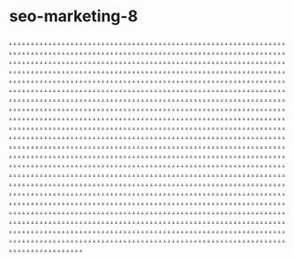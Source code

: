 # seo-marketing-8
<a href="https://ms-70.weebly.com/">.</a>
<a href="https://ms-71.weebly.com/">.</a>
<a href="https://ms-72.weebly.com/">.</a>
<a href="https://ms-73.weebly.com/">.</a>
<a href="https://ms-74.weebly.com/">.</a>
<a href="https://ms-75.weebly.com/">.</a>
<a href="https://ms-76.weebly.com/">.</a>
<a href="https://ms-77.weebly.com/">.</a>
<a href="https://ms-78.weebly.com/">.</a>
<a href="https://ms-79.weebly.com/">.</a>
<a href="https://ms-90.weebly.com/">.</a>
<a href="https://ms-91.weebly.com/">.</a>
<a href="https://ms-92.weebly.com/">.</a>
<a href="https://ms-93.weebly.com/">.</a>
<a href="https://ms-94.weebly.com/">.</a>
<a href="https://ms-95.weebly.com/">.</a>
<a href="https://ms-96.weebly.com/">.</a>
<a href="https://ms-97.weebly.com/">.</a>
<a href="https://ms-98.weebly.com/">.</a>
<a href="https://ms-99.weebly.com/">.</a>
<a href="https://ms-70.weebly.com/">.</a>
<a href="https://mfg-01.weebly.com/">.</a>
<a href="https://mfg-02.weebly.com/">.</a>
<a href="https://mfg-03.weebly.com/">.</a>
<a href="https://mfg-04.weebly.com/">.</a>
<a href="https://mfg-05.weebly.com/">.</a>
<a href="https://mfg-06.weebly.com/">.</a>
<a href="https://mfg-07.weebly.com/">.</a>
<a href="https://mfg-08.weebly.com/">.</a>
<a href="https://mfg-09.weebly.com/">.</a>
<a href="https://mfg-10.weebly.com/">.</a>
<a href="https://mfg-11.weebly.com/">.</a>
<a href="https://mfg-12.weebly.com/">.</a>
<a href="https://mfg-13.weebly.com/">.</a>
<a href="https://mfg-14.weebly.com/">.</a>
<a href="https://mfg-15.weebly.com/">.</a>
<a href="https://ms-71.weebly.com/">.</a>
<a href="https://mfg-16.weebly.com/">.</a>
<a href="https://mfg-17.weebly.com/">.</a>
<a href="https://mfg-18.weebly.com/">.</a>
<a href="https://mfg-19.weebly.com/">.</a>
<a href="https://mfg-20.weebly.com/">.</a>
<a href="https://mfg-21.weebly.com/">.</a>
<a href="https://mfg-22.weebly.com/">.</a>
<a href="https://mfg-23.weebly.com/">.</a>
<a href="https://mfg-24.weebly.com/">.</a>
<a href="https://mfg-25.weebly.com/">.</a>
<a href="https://mfg-26.weebly.com/">.</a>
<a href="https://mfg-27.weebly.com/">.</a>
<a href="https://mfg-28.weebly.com/">.</a>
<a href="https://mfg-29.weebly.com/">.</a>
<a href="https://mfg-30.weebly.com/">.</a>
<a href="https://ms-72.weebly.com/">.</a>
<a href="https://mfg-31.weebly.com/">.</a>
<a href="https://mfg-32.weebly.com/">.</a>
<a href="https://mfg-33.weebly.com/">.</a>
<a href="https://mfg-34.weebly.com/">.</a>
<a href="https://mfg-35.weebly.com/">.</a>
<a href="https://mfg-36.weebly.com/">.</a>
<a href="https://mfg-37.weebly.com/">.</a>
<a href="https://mfg-38.weebly.com/">.</a>
<a href="https://mfg-39.weebly.com/">.</a>
<a href="https://mfg-40.weebly.com/">.</a>
<a href="https://mfg-41.weebly.com/">.</a>
<a href="https://mfg-42.weebly.com/">.</a>
<a href="https://mfg-43.weebly.com/">.</a>
<a href="https://mfg-44.weebly.com/">.</a>
<a href="https://mfg-45.weebly.com/">.</a>
<a href="https://ms-73.weebly.com/">.</a>
<a href="https://mfg-46.weebly.com/">.</a>
<a href="https://mfg-47.weebly.com/">.</a>
<a href="https://mfg-48.weebly.com/">.</a>
<a href="https://mfg-49.weebly.com/">.</a>
<a href="https://mfg-50.weebly.com/">.</a>
<a href="https://mfg-51.weebly.com/">.</a>
<a href="https://mfg-52.weebly.com/">.</a>
<a href="https://mfg-53.weebly.com/">.</a>
<a href="https://mfg-54.weebly.com/">.</a>
<a href="https://mfg-55.weebly.com/">.</a>
<a href="https://mfg-56.weebly.com/">.</a>
<a href="https://mfg-57.weebly.com/">.</a>
<a href="https://mfg-58.weebly.com/">.</a>
<a href="https://mfg-59.weebly.com/">.</a>
<a href="https://mfg-60.weebly.com/">.</a>
<a href="https://ms-74.weebly.com/">.</a>
<a href="https://mfg-61.weebly.com/">.</a>
<a href="https://mfg-62.weebly.com/">.</a>
<a href="https://mfg-63.weebly.com/">.</a>
<a href="https://mfg-64.weebly.com/">.</a>
<a href="https://mfg-65.weebly.com/">.</a>
<a href="https://mfg-66.weebly.com/">.</a>
<a href="https://mfg-67.weebly.com/">.</a>
<a href="https://mfg-68.weebly.com/">.</a>
<a href="https://mfg-69.weebly.com/">.</a>
<a href="https://mfg-70.weebly.com/">.</a>
<a href="https://mfg-71.weebly.com/">.</a>
<a href="https://mfg-72.weebly.com/">.</a>
<a href="https://mfg-73.weebly.com/">.</a>
<a href="https://mfg-74.weebly.com/">.</a>
<a href="https://mfg-75.weebly.com/">.</a>
<a href="https://ms-75.weebly.com/">.</a>
<a href="https://mfg-76.weebly.com/">.</a>
<a href="https://mfg-77.weebly.com/">.</a>
<a href="https://mfg-78.weebly.com/">.</a>
<a href="https://mfg-79.weebly.com/">.</a>
<a href="https://mfg-80.weebly.com/">.</a>
<a href="https://mfg-81.weebly.com/">.</a>
<a href="https://mfg-82.weebly.com/">.</a>
<a href="https://mfg-83.weebly.com/">.</a>
<a href="https://mfg-84.weebly.com/">.</a>
<a href="https://mfg-85.weebly.com/">.</a>
<a href="https://mfg-86.weebly.com/">.</a>
<a href="https://mfg-87.weebly.com/">.</a>
<a href="https://mfg-88.weebly.com/">.</a>
<a href="https://mfg-89.weebly.com/">.</a>
<a href="https://mfg-90.weebly.com/">.</a>
<a href="https://ms-80.weebly.com/">.</a>
<a href="https://ms-81.weebly.com/">.</a>
<a href="https://ms-82.weebly.com/">.</a>
<a href="https://ms-83.weebly.com/">.</a>
<a href="https://ms-84.weebly.com/">.</a>
<a href="https://ms-85.weebly.com/">.</a>
<a href="http://ms-86.weebly.com/">.</a>
<a href="https://ms-87.weebly.com/">.</a>
<a href="https://ms-88.weebly.com/">.</a>
<a href="https://ms-89.weebly.com/">.</a>
<a href="https://ms-100.weebly.com/">.</a>
<a href="https://ms-101.weebly.com/">.</a>
<a href="https://ms-102.weebly.com/">.</a>
<a href="https://ms-103.weebly.com/">.</a>
<a href="https://ms-104.weebly.com/">.</a>
<a href="https://ms-105.weebly.com/">.</a>
<a href="https://ms-106.weebly.com/">.</a>
<a href="https://ms-107.weebly.com/">.</a>
<a href="https://ms-108.weebly.com/">.</a>
<a href="https://ms-109.weebly.com/">.</a>
<a href="https://ms-80.weebly.com/">.</a>
<a href="https://frsp-01.weebly.com/">.</a>
<a href="https://frsp-02.weebly.com/">.</a>
<a href="https://frsp-03.weebly.com/">.</a>
<a href="https://frsp-04.weebly.com/">.</a>
<a href="https://frsp-05.weebly.com/">.</a>
<a href="https://frsp-06.weebly.com/">.</a>
<a href="https://frsp-07.weebly.com/">.</a>
<a href="https://frsp-08.weebly.com/">.</a>
<a href="https://frsp-09.weebly.com/">.</a>
<a href="https://frsp-10.weebly.com/">.</a>
<a href="https://frsp-11.weebly.com/">.</a>
<a href="https://frsp-12.weebly.com/">.</a>
<a href="https://frsp-13.weebly.com/">.</a>
<a href="https://frsp-14.weebly.com/">.</a>
<a href="https://frsp-15.weebly.com/">.</a>
<a href="https://ms-81.weebly.com/">.</a>
<a href="https://frsp-16.weebly.com/">.</a>
<a href="https://frsp-17.weebly.com/">.</a>
<a href="https://frsp-18.weebly.com/">.</a>
<a href="https://frsp-19.weebly.com/">.</a>
<a href="https://frsp-20.weebly.com/">.</a>
<a href="https://frsp-21.weebly.com/">.</a>
<a href="https://frsp-22.weebly.com/">.</a>
<a href="https://frsp-23.weebly.com/">.</a>
<a href="https://frsp-24.weebly.com/">.</a>
<a href="https://frsp-25.weebly.com/">.</a>
<a href="https://frsp-26.weebly.com/">.</a>
<a href="https://frsp-27.weebly.com/">.</a>
<a href="https://frsp-28.weebly.com/">.</a>
<a href="https://frsp-29.weebly.com/">.</a>
<a href="https://frsp-30.weebly.com/">.</a>
<a href="https://ms-82.weebly.com/">.</a>
<a href="https://frsp-31.weebly.com/">.</a>
<a href="https://frsp-32.weebly.com/">.</a>
<a href="https://frsp-33.weebly.com/">.</a>
<a href="https://frsp-34.weebly.com/">.</a>
<a href="https://frsp-35.weebly.com/">.</a>
<a href="https://frsp-36.weebly.com/">.</a>
<a href="https://frsp-37.weebly.com/">.</a>
<a href="https://frsp-38.weebly.com/">.</a>
<a href="https://frsp-39.weebly.com/">.</a>
<a href="https://frsp-40.weebly.com/">.</a>
<a href="https://frsp-41.weebly.com/">.</a>
<a href="https://frsp-42.weebly.com/">.</a>
<a href="https://frsp-43.weebly.com/">.</a>
<a href="https://frsp-44.weebly.com/">.</a>
<a href="https://frsp-45.weebly.com/">.</a>
<a href="https://ms-83.weebly.com/">.</a>
<a href="https://frsp-46.weebly.com/">.</a>
<a href="https://frsp-47.weebly.com/">.</a>
<a href="https://frsp-48.weebly.com/">.</a>
<a href="https://frsp-49.weebly.com/">.</a>
<a href="https://frsp-50.weebly.com/">.</a>
<a href="https://frsp-51.weebly.com/">.</a>
<a href="https://frsp-52.weebly.com/">.</a>
<a href="https://frsp-53.weebly.com/">.</a>
<a href="https://frsp-54.weebly.com/">.</a>
<a href="https://frsp-55.weebly.com/">.</a>
<a href="https://frsp-56.weebly.com/">.</a>
<a href="https://frsp-57.weebly.com/">.</a>
<a href="https://frsp-58.weebly.com/">.</a>
<a href="https://frsp-59.weebly.com/">.</a>
<a href="https://frsp-60.weebly.com/">.</a>
<a href="https://ms-84.weebly.com/">.</a>
<a href="https://frsp-61.weebly.com/">.</a>
<a href="https://frsp-62.weebly.com/">.</a>
<a href="https://frsp-63.weebly.com/">.</a>
<a href="https://frsp-64.weebly.com/">.</a>
<a href="https://frsp-65.weebly.com/">.</a>
<a href="https://frsp-66.weebly.com/">.</a>
<a href="https://frsp-67.weebly.com/">.</a>
<a href="https://frsp-68.weebly.com/">.</a>
<a href="https://frsp-69.weebly.com/">.</a>
<a href="https://frsp-70.weebly.com/">.</a>
<a href="https://frsp-71.weebly.com/">.</a>
<a href="https://frsp-72.weebly.com/">.</a>
<a href="https://frsp-73.weebly.com/">.</a>
<a href="https://frsp-74.weebly.com/">.</a>
<a href="https://frsp-75.weebly.com/">.</a>
<a href="https://ms-85.weebly.com/">.</a>
<a href="https://frsp-76.weebly.com/">.</a>
<a href="https://frsp-77.weebly.com/">.</a>
<a href="https://frsp-78.weebly.com/">.</a>
<a href="https://frsp-79.weebly.com/">.</a>
<a href="https://frsp-80.weebly.com/">.</a>
<a href="https://frsp-81.weebly.com/">.</a>
<a href="https://frsp-82.weebly.com/">.</a>
<a href="https://frsp-83.weebly.com/">.</a>
<a href="https://frsp-84.weebly.com/">.</a>
<a href="https://frsp-85.weebly.com/">.</a>
<a href="https://frsp-86.weebly.com/">.</a>
<a href="https://frsp-87.weebly.com/">.</a>
<a href="https://frsp-88.weebly.com/">.</a>
<a href="https://frsp-89.weebly.com/">.</a>
<a href="https://frsp-90.weebly.com/">.</a>
<a href="https://mfg-91.weebly.com/">.</a>
<a href="https://mfg-92.weebly.com/">.</a>
<a href="https://mfg-93.weebly.com/">.</a>
<a href="https://mfg-94.weebly.com/">.</a>
<a href="https://mfg-95.weebly.com/">.</a>
<a href="https://mfg-96.weebly.com/">.</a>
<a href="https://mfg-97.weebly.com/">.</a>
<a href="https://mfg-98.weebly.com/">.</a>
<a href="https://mfg-99.weebly.com/">.</a>
<a href="https://mfg-100.weebly.com/">.</a>
<a href="https://mfg-101.weebly.com/">.</a>
<a href="https://mfg-102.weebly.com/">.</a>
<a href="https://mfg-103.weebly.com/">.</a>
<a href="https://mfg-104.weebly.com/">.</a>
<a href="https://mfg-105.weebly.com/">.</a>
<a href="https://mfg-106.weebly.com/">.</a>
<a href="https://mfg-107.weebly.com/">.</a>
<a href="https://mfg-108.weebly.com/">.</a>
<a href="https://mfg-109.weebly.com/">.</a>
<a href="https://mfg-110.weebly.com/">.</a>
<a href="https://mfg-91.weebly.com/">.</a>
<a href="https://mfg-111.weebly.com/">.</a>
<a href="https://mfg-112.weebly.com/">.</a>
<a href="https://mfg-113.weebly.com/">.</a>
<a href="https://mfg-114.weebly.com/">.</a>
<a href="https://mfg-115.weebly.com/">.</a>
<a href="https://mfg-116.weebly.com/">.</a>
<a href="https://mfg-117.weebly.com/">.</a>
<a href="https://mfg-118.weebly.com/">.</a>
<a href="https://mfg-119.weebly.com/">.</a>
<a href="https://mfg-120.weebly.com/">.</a>
<a href="https://mfg-121.weebly.com/">.</a>
<a href="https://mfg-122.weebly.com/">.</a>
<a href="https://mfg-123.weebly.com/">.</a>
<a href="https://mfg-124.weebly.com/">.</a>
<a href="https://mfg-125.weebly.com/">.</a>
<a href="https://mfg-92.weebly.com/">.</a>
<a href="https://mfg-126.weebly.com/">.</a>
<a href="https://mfg-127.weebly.com/">.</a>
<a href="https://mfg-128.weebly.com/">.</a>
<a href="https://mfg-129.weebly.com/">.</a>
<a href="https://mfg-130.weebly.com/">.</a>
<a href="https://mfg-131.weebly.com/">.</a>
<a href="https://mfg-132.weebly.com/">.</a>
<a href="https://mfg-133.weebly.com/">.</a>
<a href="https://mfg-134.weebly.com/">.</a>
<a href="https://mfg-135.weebly.com/">.</a>
<a href="https://mfg-136.weebly.com/">.</a>
<a href="https://mfg-137.weebly.com/">.</a>
<a href="https://mfg-138.weebly.com/">.</a>
<a href="https://mfg-139.weebly.com/">.</a>
<a href="https://mfg-140.weebly.com/">.</a>
<a href="https://mfg-93.weebly.com/">.</a>
<a href="https://mfg-141.weebly.com/">.</a>
<a href="https://mfg-142.weebly.com/">.</a>
<a href="https://mfg-143.weebly.com/">.</a>
<a href="https://mfg-144.weebly.com/">.</a>
<a href="https://mfg-145.weebly.com/">.</a>
<a href="https://mfg-146.weebly.com/">.</a>
<a href="https://mfg-147.weebly.com/">.</a>
<a href="https://mfg-148.weebly.com/">.</a>
<a href="https://mfg-149.weebly.com/">.</a>
<a href="https://mfg-150.weebly.com/">.</a>
<a href="https://mfg-151.weebly.com/">.</a>
<a href="https://mfg-152.weebly.com/">.</a>
<a href="https://mfg-153.weebly.com/">.</a>
<a href="https://mfg-154.weebly.com/">.</a>
<a href="https://mfg-155.weebly.com/">.</a>
<a href="https://mfg-94.weebly.com/">.</a>
<a href="https://mfg-156.weebly.com/">.</a>
<a href="https://mfg-157.weebly.com/">.</a>
<a href="https://mfg-158.weebly.com/">.</a>
<a href="https://mfg-159.weebly.com/">.</a>
<a href="https://mfg-160.weebly.com/">.</a>
<a href="https://mfg-161.weebly.com/">.</a>
<a href="https://mfg-162.weebly.com/">.</a>
<a href="https://mfg-163.weebly.com/">.</a>
<a href="https://mfg-164.weebly.com/">.</a>
<a href="https://mfg-165.weebly.com/">.</a>
<a href="https://mfg-166.weebly.com/">.</a>
<a href="https://mfg-167.weebly.com/">.</a>
<a href="https://mfg-168.weebly.com/">.</a>
<a href="https://mfg-169.weebly.com/">.</a>
<a href="https://mfg-170.weebly.com/">.</a>
<a href="https://mfg-95.weebly.com/">.</a>
<a href="https://mfg-171.weebly.com/">.</a>
<a href="https://mfg-172.weebly.com/">.</a>
<a href="https://mfg-173.weebly.com/">.</a>
<a href="https://mfg-174.weebly.com/">.</a>
<a href="https://mfg-175.weebly.com/">.</a>
<a href="https://mfg-176.weebly.com/">.</a>
<a href="https://mfg-177.weebly.com/">.</a>
<a href="https://mfg-178.weebly.com/">.</a>
<a href="https://mfg-179.weebly.com/">.</a>
<a href="https://mfg-180.weebly.com/">.</a>
<a href="https://mfg-181.weebly.com/">.</a>
<a href="https://mfg-182.weebly.com/">.</a>
<a href="https://mfg-183.weebly.com/">.</a>
<a href="https://mfg-184.weebly.com/">.</a>
<a href="https://mfg-185.weebly.com/">.</a>
<a href="https://mfg-96.weebly.com/">.</a>
<a href="https://mfg-186.weebly.com/">.</a>
<a href="https://mfg-187.weebly.com/">.</a>
<a href="https://mfg-188.weebly.com/">.</a>
<a href="https://mfg-189.weebly.com/">.</a>
<a href="https://mfg-190.weebly.com/">.</a>
<a href="https://mfg-191.weebly.com/">.</a>
<a href="https://mfg-192.weebly.com/">.</a>
<a href="https://mfg-193.weebly.com/">.</a>
<a href="https://mfg-194.weebly.com/">.</a>
<a href="https://mfg-195.weebly.com/">.</a>
<a href="https://mfg-196.weebly.com/">.</a>
<a href="https://mfg-197.weebly.com/">.</a>
<a href="https://mfg-198.weebly.com/">.</a>
<a href="https://mfg-199.weebly.com/">.</a>
<a href="https://mfg-200.weebly.com/">.</a>
<a href="https://frsp-91.weebly.com/">.</a>
<a href="https://frsp-92.weebly.com/">.</a>
<a href="https://frsp-93.weebly.com/">.</a>
<a href="https://frsp-94.weebly.com/">.</a>
<a href="https://frsp-95.weebly.com/">.</a>
<a href="https://frsp-96.weebly.com/">.</a>
<a href="https://frsp-97.weebly.com/">.</a>
<a href="https://frsp-98.weebly.com/">.</a>
<a href="https://frsp-99.weebly.com/">.</a>
<a href="https://frsp-100.weebly.com/">.</a>
<a href="https://frsp-101.weebly.com/">.</a>
<a href="https://frsp-102.weebly.com/">.</a>
<a href="https://frsp-103.weebly.com/">.</a>
<a href="https://frsp-104.weebly.com/">.</a>
<a href="https://frsp-105.weebly.com/">.</a>
<a href="https://frsp-106.weebly.com/">.</a>
<a href="https://frsp-107.weebly.com/">.</a>
<a href="https://frsp-108.weebly.com/">.</a>
<a href="https://frsp-109.weebly.com/">.</a>
<a href="https://frsp-110.weebly.com/">.</a>
<a href="https://frsp-91.weebly.com/">.</a>
<a href="https://frsp-111.weebly.com/">.</a>
<a href="https://frsp-112.weebly.com/">.</a>
<a href="https://frsp-113.weebly.com/">.</a>
<a href="https://frsp-114.weebly.com/">.</a>
<a href="https://frsp-115.weebly.com/">.</a>
<a href="https://frsp-116.weebly.com/">.</a>
<a href="https://frsp-117.weebly.com/">.</a>
<a href="https://frsp-118.weebly.com/">.</a>
<a href="https://frsp-119.weebly.com/">.</a>
<a href="https://frsp-120.weebly.com/">.</a>
<a href="https://frsp-121.weebly.com/">.</a>
<a href="https://frsp-122.weebly.com/">.</a>
<a href="https://frsp-123.weebly.com/">.</a>
<a href="https://frsp-124.weebly.com/">.</a>
<a href="https://frsp-125.weebly.com/">.</a>
<a href="https://frsp-92.weebly.com/">.</a>
<a href="https://frsp-126.weebly.com/">.</a>
<a href="https://frsp-127.weebly.com/">.</a>
<a href="https://frsp-128.weebly.com/">.</a>
<a href="https://frsp-129.weebly.com/">.</a>
<a href="https://frsp-130.weebly.com/">.</a>
<a href="https://frsp-131.weebly.com/">.</a>
<a href="https://frsp-132.weebly.com/">.</a>
<a href="https://frsp-133.weebly.com/">.</a>
<a href="https://frsp-134.weebly.com/">.</a>
<a href="https://frsp-135.weebly.com/">.</a>
<a href="https://frsp-136.weebly.com/">.</a>
<a href="https://frsp-137.weebly.com/">.</a>
<a href="https://frsp-138.weebly.com/">.</a>
<a href="https://frsp-139.weebly.com/">.</a>
<a href="https://frsp-140.weebly.com/">.</a>
<a href="https://frsp-93.weebly.com/">.</a>
<a href="https://frsp-141.weebly.com/">.</a>
<a href="https://frsp-142.weebly.com/">.</a>
<a href="https://frsp-143.weebly.com/">.</a>
<a href="https://frsp-144.weebly.com/">.</a>
<a href="https://frsp-145.weebly.com/">.</a>
<a href="https://frsp-146.weebly.com/">.</a>
<a href="https://frsp-147.weebly.com/">.</a>
<a href="https://frsp-148.weebly.com/">.</a>
<a href="https://frsp-149.weebly.com/">.</a>
<a href="https://frsp-150.weebly.com/">.</a>
<a href="https://frsp-151.weebly.com/">.</a>
<a href="https://frsp-152.weebly.com/">.</a>
<a href="https://frsp-153.weebly.com/">.</a>
<a href="https://frsp-154.weebly.com/">.</a>
<a href="https://frsp-155.weebly.com/">.</a>
<a href="https://frsp-94.weebly.com/">.</a>
<a href="https://frsp-156.weebly.com/">.</a>
<a href="https://frsp-157.weebly.com/">.</a>
<a href="https://frsp-158.weebly.com/">.</a>
<a href="https://frsp-159.weebly.com/">.</a>
<a href="https://frsp-160.weebly.com/">.</a>
<a href="https://frsp-161.weebly.com/">.</a>
<a href="https://frsp-162.weebly.com/">.</a>
<a href="https://frsp-163.weebly.com/">.</a>
<a href="https://frsp-164.weebly.com/">.</a>
<a href="https://frsp-165.weebly.com/">.</a>
<a href="https://frsp-166.weebly.com/">.</a>
<a href="https://frsp-167.weebly.com/">.</a>
<a href="https://frsp-168.weebly.com/">.</a>
<a href="https://frsp-169.weebly.com/">.</a>
<a href="https://frsp-170.weebly.com/">.</a>
<a href="https://frsp-95.weebly.com/">.</a>
<a href="https://frsp-171.weebly.com/">.</a>
<a href="https://frsp-172.weebly.com/">.</a>
<a href="https://frsp-173.weebly.com/">.</a>
<a href="https://frsp-174.weebly.com/">.</a>
<a href="https://frsp-175.weebly.com/">.</a>
<a href="https://frsp-176.weebly.com/">.</a>
<a href="https://frsp-177.weebly.com/">.</a>
<a href="https://frsp-178.weebly.com/">.</a>
<a href="https://frsp-179.weebly.com/">.</a>
<a href="https://frsp-180.weebly.com/">.</a>
<a href="https://frsp-181.weebly.com/">.</a>
<a href="https://frsp-182.weebly.com/">.</a>
<a href="https://frsp-183.weebly.com/">.</a>
<a href="https://frsp-184.weebly.com/">.</a>
<a href="https://frsp-185.weebly.com/">.</a>
<a href="https://frsp-96.weebly.com/">.</a>
<a href="https://frsp-186.weebly.com/">.</a>
<a href="https://frsp-187.weebly.com/">.</a>
<a href="https://frsp-188.weebly.com/">.</a>
<a href="https://frsp-189.weebly.com/">.</a>
<a href="https://frsp-190.weebly.com/">.</a>
<a href="https://frsp-191.weebly.com/">.</a>
<a href="https://frsp-192.weebly.com/">.</a>
<a href="https://frsp-193.weebly.com/">.</a>
<a href="https://frsp-194.weebly.com/">.</a>
<a href="https://frsp-195.weebly.com/">.</a>
<a href="https://frsp-196.weebly.com/">.</a>
<a href="https://frsp-197.weebly.com/">.</a>
<a href="https://frsp-198.weebly.com/">.</a>
<a href="https://frsp-199.weebly.com/">.</a>
<a href="https://frsp-200.weebly.com/">.</a>
<a href="https://xlsv1.weebly.com/">.</a>
<a href="https://xlsv2.weebly.com/">.</a>
<a href="https://xlsv3.weebly.com/">.</a>
<a href="https://xlsv4.weebly.com/">.</a>
<a href="http://xlsv5.weebly.com/">.</a>
<a href="https://xlsv6.weebly.com/">.</a>
<a href="https://xlsv7.weebly.com/">.</a>
<a href="https://xlsv8.weebly.com/">.</a>
<a href="https://xlsv9.weebly.com/">.</a>
<a href="https://xlsv10.weebly.com/">.</a>
<a href="https://xlsv-11.weebly.com/">.</a>
<a href="https://xlsv-12.weebly.com/">.</a>
<a href="https://xlsv-13.weebly.com/">.</a>
<a href="https://xlsv-14.weebly.com/">.</a>
<a href="https://xlsv-15.weebly.com/">.</a>
<a href="https://xlsv-16.weebly.com/">.</a>
<a href="https://xlsv-17.weebly.com/">.</a>
<a href="https://xlsv-18.weebly.com/">.</a>
<a href="https://xlsv-19.weebly.com/">.</a>
<a href="https://xlsv-20.weebly.com/">.</a>
<a href="https://xlsv-21.weebly.com/">.</a>
<a href="https://xlsv-22.weebly.com/">.</a>
<a href="https://xlsv-23.weebly.com/">.</a>
<a href="https://xlsv-24.weebly.com/">.</a>
<a href="https://xlsv-25.weebly.com/">.</a>
<a href="https://xlsv-26.weebly.com/">.</a>
<a href="https://xlsv-27.weebly.com/">.</a>
<a href="https://xlsv-28.weebly.com/">.</a>
<a href="https://xlsv-29.weebly.com/">.</a>
<a href="https://xlsv-30.weebly.com/">.</a>
<a href="https://xlsv-31.weebly.com/">.</a>
<a href="https://xlsv-32.weebly.com/">.</a>
<a href="https://xlsv-33.weebly.com/">.</a>
<a href="https://xlsv-34.weebly.com/">.</a>
<a href="https://xlsv-35.weebly.com/">.</a>
<a href="https://xlsv1.weebly.com/">.</a>
<a href="https://xlsv-36.weebly.com/">.</a>
<a href="https://xlsv-37.weebly.com/">.</a>
<a href="https://xlsv-38.weebly.com/">.</a>
<a href="https://xlsv-39.weebly.com/">.</a>
<a href="https://xlsv-40.weebly.com/">.</a>
<a href="https://xlsv-41.weebly.com/">.</a>
<a href="https://xlsv-42.weebly.com/">.</a>
<a href="https://xlsv-43.weebly.com/">.</a>
<a href="https://xlsv-44.weebly.com/">.</a>
<a href="https://xlsv-45.weebly.com/">.</a>
<a href="https://xlsv-46.weebly.com/">.</a>
<a href="https://xlsv-47.weebly.com/">.</a>
<a href="https://xlsv-48.weebly.com/">.</a>
<a href="https://xlsv-49.weebly.com/">.</a>
<a href="https://xlsv-50.weebly.com/">.</a>
<a href="https://xlsv2.weebly.com/">.</a>
<a href="https://xlsv-51.weebly.com/">.</a>
<a href="https://xlsv-52.weebly.com/">.</a>
<a href="https://xlsv-53.weebly.com/">.</a>
<a href="https://xlsv-54.weebly.com/">.</a>
<a href="https://xlsv-55.weebly.com/">.</a>
<a href="https://xlsv-56.weebly.com/">.</a>
<a href="https://xlsv-57.weebly.com/">.</a>
<a href="https://xlsv-58.weebly.com/">.</a>
<a href="https://xlsv-59.weebly.com/">.</a>
<a href="https://xlsv-60.weebly.com/">.</a>
<a href="https://xlsv-61.weebly.com/">.</a>
<a href="https://xlsv-62.weebly.com/">.</a>
<a href="https://xlsv-63.weebly.com/">.</a>
<a href="https://xlsv-64.weebly.com/">.</a>
<a href="https://xlsv-65.weebly.com/">.</a>
<a href="https://xlsv3.weebly.com/">.</a>
<a href="https://xlsv-66.weebly.com/">.</a>
<a href="https://xlsv-67.weebly.com/">.</a>
<a href="https://xlsv-68.weebly.com/">.</a>
<a href="https://xlsv-69.weebly.com/">.</a>
<a href="https://xlsv-70.weebly.com/">.</a>
<a href="https://xlsv-71.weebly.com/">.</a>
<a href="https://xlsv-72.weebly.com/">.</a>
<a href="https://xlsv-73.weebly.com/">.</a>
<a href="https://xlsv-74.weebly.com/">.</a>
<a href="https://xlsv-75.weebly.com/">.</a>
<a href="https://xlsv-76.weebly.com/">.</a>
<a href="https://xlsv-77.weebly.com/">.</a>
<a href="https://xlsv-78.weebly.com/">.</a>
<a href="https://xlsv-79.weebly.com/">.</a>
<a href="https://xlsv-80.weebly.com/">.</a>
<a href="https://xlsv4.weebly.com/">.</a>
<a href="https://xlsv-81.weebly.com/">.</a>
<a href="https://xlsv-82.weebly.com/">.</a>
<a href="https://xlsv-83.weebly.com/">.</a>
<a href="https://xlsv-84.weebly.com/">.</a>
<a href="https://xlsv-85.weebly.com/">.</a>
<a href="https://xlsv-86.weebly.com/">.</a>
<a href="https://xlsv-87.weebly.com/">.</a>
<a href="https://xlsv-88.weebly.com/">.</a>
<a href="https://xlsv-89.weebly.com/">.</a>
<a href="https://xlsv-90.weebly.com/">.</a>
<a href="https://xlsv-91.weebly.com/">.</a>
<a href="https://xlsv-92.weebly.com/">.</a>
<a href="https://xlsv-93.weebly.com/">.</a>
<a href="https://xlsv-94.weebly.com/">.</a>
<a href="https://xlsv-95.weebly.com/">.</a>
<a href="http://xlsv5.weebly.com/">.</a>
<a href="https://xlsv-96.weebly.com/">.</a>
<a href="https://xlsv-97.weebly.com/">.</a>
<a href="https://xlsv-98.weebly.com/">.</a>
<a href="https://xlsv-99.weebly.com/">.</a>
<a href="https://xlsv-100.weebly.com/">.</a>
<a href="https://xlsv-101.weebly.com/">.</a>
<a href="https://xlsv-102.weebly.com/">.</a>
<a href="https://xlsv-103.weebly.com/">.</a>
<a href="https://xlsv-104.weebly.com/">.</a>
<a href="https://xlsv-105.weebly.com/">.</a>
<a href="https://xlsv-106.weebly.com/">.</a>
<a href="https://xlsv-107.weebly.com/">.</a>
<a href="https://xlsv-108.weebly.com/">.</a>
<a href="https://xlsv-109.weebly.com/">.</a>
<a href="https://xlsv-110.weebly.com/">.</a>
<a href="https://xlsv-111.weebly.com/">.</a>
<a href="https://xlsv-112.weebly.com/">.</a>
<a href="https://xlsv-113.weebly.com/">.</a>
<a href="https://xlsv-114.weebly.com/">.</a>
<a href="https://xlsv-115.weebly.com/">.</a>
<a href="https://xlsv-116.weebly.com/">.</a>
<a href="https://xlsv-117.weebly.com/">.</a>
<a href="https://xlsv-118.weebly.com/">.</a>
<a href="https://xlsv-119.weebly.com/">.</a>
<a href="https://xlsv-120.weebly.com/">.</a>
<a href="https://xlsv-121.weebly.com/">.</a>
<a href="https://xlsv-122.weebly.com/">.</a>
<a href="https://xlsv-123.weebly.com/">.</a>
<a href="https://xlsv-124.weebly.com/">.</a>
<a href="https://xlsv-125.weebly.com/">.</a>
<a href="https://xlsv-126.weebly.com/">.</a>
<a href="https://xlsv-127.weebly.com/">.</a>
<a href="https://xlsv-128.weebly.com/">.</a>
<a href="https://xlsv-129.weebly.com/">.</a>
<a href="https://xlsv-130.weebly.com/">.</a>
<a href="https://xlsv-111.weebly.com/">.</a>
<a href="https://xlsv-131.weebly.com/">.</a>
<a href="https://xlsv-132.weebly.com/">.</a>
<a href="https://xlsv-133.weebly.com/">.</a>
<a href="https://xlsv-134.weebly.com/">.</a>
<a href="https://xlsv-135.weebly.com/">.</a>
<a href="https://xlsv-136.weebly.com/">.</a>
<a href="https://xlsv-137.weebly.com/">.</a>
<a href="https://xlsv-138.weebly.com/">.</a>
<a href="https://xlsv-139.weebly.com/">.</a>
<a href="https://xlsv-140.weebly.com/">.</a>
<a href="https://xlsv-141.weebly.com/">.</a>
<a href="https://xlsv-142.weebly.com/">.</a>
<a href="https://xlsv-143.weebly.com/">.</a>
<a href="https://xlsv-144.weebly.com/">.</a>
<a href="https://xlsv-145.weebly.com/">.</a>
<a href="https://xlsv-112.weebly.com/">.</a>
<a href="https://xlsv-146.weebly.com/">.</a>
<a href="https://xlsv-147.weebly.com/">.</a>
<a href="https://xlsv-148.weebly.com/">.</a>
<a href="https://xlsv-149.weebly.com/">.</a>
<a href="https://xlsv-150.weebly.com/">.</a>
<a href="https://xlsv-151.weebly.com/">.</a>
<a href="https://xlsv-152.weebly.com/">.</a>
<a href="https://xlsv-153.weebly.com/">.</a>
<a href="https://xlsv-154.weebly.com/">.</a>
<a href="https://xlsv-155.weebly.com/">.</a>
<a href="https://xlsv-156.weebly.com/">.</a>
<a href="https://xlsv-157.weebly.com/">.</a>
<a href="https://xlsv-158.weebly.com/">.</a>
<a href="https://xlsv-159.weebly.com/">.</a>
<a href="https://xlsv-160.weebly.com/">.</a>
<a href="https://xlsv-113.weebly.com/">.</a>
<a href="https://xlsv-161.weebly.com/">.</a>
<a href="https://xlsv-162.weebly.com/">.</a>
<a href="https://xlsv-163.weebly.com/">.</a>
<a href="https://xlsv-164.weebly.com/">.</a>
<a href="https://xlsv-165.weebly.com/">.</a>
<a href="https://xlsv-166.weebly.com/">.</a>
<a href="https://xlsv-167.weebly.com/">.</a>
<a href="https://xlsv-168.weebly.com/">.</a>
<a href="https://xlsv-169.weebly.com/">.</a>
<a href="https://xlsv-170.weebly.com/">.</a>
<a href="https://xlsv-171.weebly.com/">.</a>
<a href="https://xlsv-172.weebly.com/">.</a>
<a href="https://xlsv-173.weebly.com/">.</a>
<a href="https://xlsv-174.weebly.com/">.</a>
<a href="https://xlsv-175.weebly.com/">.</a>
<a href="https://xlsv-114.weebly.com/">.</a>
<a href="https://xlsv-176.weebly.com/">.</a>
<a href="https://xlsv-177.weebly.com/">.</a>
<a href="https://xlsv-178.weebly.com/">.</a>
<a href="https://xlsv-179.weebly.com/">.</a>
<a href="https://xlsv-180.weebly.com/">.</a>
<a href="https://xlsv-181.weebly.com/">.</a>
<a href="https://xlsv-182.weebly.com/">.</a>
<a href="https://xlsv-183.weebly.com/">.</a>
<a href="https://xlsv-184.weebly.com/">.</a>
<a href="https://xlsv-185.weebly.com/">.</a>
<a href="https://xlsv-186.weebly.com/">.</a>
<a href="https://xlsv-187.weebly.com/">.</a>
<a href="https://xlsv-188.weebly.com/">.</a>
<a href="https://xlsv-189.weebly.com/">.</a>
<a href="https://xlsv-190.weebly.com/">.</a>
<a href="https://xlsv-115.weebly.com/">.</a>
<a href="https://xlsv-191.weebly.com/">.</a>
<a href="https://xlsv-192.weebly.com/">.</a>
<a href="https://xlsv-193.weebly.com/">.</a>
<a href="https://xlsv-194.weebly.com/">.</a>
<a href="https://xlsv-195.weebly.com/">.</a>
<a href="https://xlsv-196.weebly.com/">.</a>
<a href="https://xlsv-197.weebly.com/">.</a>
<a href="https://xlsv-198.weebly.com/">.</a>
<a href="https://xlsv-199.weebly.com/">.</a>
<a href="https://xlsv-200.weebly.com/">.</a>
<a href="https://xlsv-201.weebly.com/">.</a>
<a href="https://xlsv-202.weebly.com/">.</a>
<a href="https://xlsv-203.weebly.com/">.</a>
<a href="https://xlsv-204.weebly.com/">.</a>
<a href="https://xlsv-205.weebly.com/">.</a>
<a href="https://xlsv-116.weebly.com/">.</a>
<a href="https://xlsv-206.weebly.com/">.</a>
<a href="https://xlsv-207.weebly.com/">.</a>
<a href="https://xlsv-208.weebly.com/">.</a>
<a href="https://xlsv-209.weebly.com/">.</a>
<a href="https://xlsv-210.weebly.com/">.</a>
<a href="https://xlsv-211.weebly.com/">.</a>
<a href="https://xlsv-212.weebly.com/">.</a>
<a href="https://xlsv-213.weebly.com/">.</a>
<a href="https://xlsv-214.weebly.com/">.</a>
<a href="https://xlsv-215.weebly.com/">.</a>
<a href="https://xlsv-216.weebly.com/">.</a>
<a href="https://xlsv-217.weebly.com/">.</a>
<a href="https://xlsv-218.weebly.com/">.</a>
<a href="https://xlsv-219.weebly.com/">.</a>
<a href="https://ms-146.weebly.com/">.</a>
<a href="https://ms-147.weebly.com/">.</a>
<a href="https://ms-148.weebly.com/">.</a>
<a href="https://ms-149.weebly.com/">.</a>
<a href="https://ms-150.weebly.com/">.</a>
<a href="https://ms-151.weebly.com/">.</a>
<a href="https://ms-152.weebly.com/">.</a>
<a href="https://ms-153.weebly.com/">.</a>
<a href="https://ms-154.weebly.com/">.</a>
<a href="https://ms-155.weebly.com/">.</a>
<a href="https://ms-156.weebly.com/">.</a>
<a href="https://ms-157.weebly.com/">.</a>
<a href="https://ms-158.weebly.com/">.</a>
<a href="https://ms-159.weebly.com/">.</a>
<a href="https://ms-160.weebly.com/">.</a>
<a href="https://ms-146.weebly.com/">.</a>
<a href="https://mfg-201.weebly.com/">.</a>
<a href="https://mfg-202.weebly.com/">.</a>
<a href="https://mfg-203.weebly.com/">.</a>
<a href="https://mfg-204.weebly.com/">.</a>
<a href="https://mfg-205.weebly.com/">.</a>
<a href="https://mfg-206.weebly.com/">.</a>
<a href="https://mfg-207.weebly.com/">.</a>
<a href="https://mfg-208.weebly.com/">.</a>
<a href="https://mfg-209.weebly.com/">.</a>
<a href="https://mfg-210.weebly.com/">.</a>
<a href="https://mfg-211.weebly.com/">.</a>
<a href="https://mfg-212.weebly.com/">.</a>
<a href="https://mfg-213.weebly.com/">.</a>
<a href="https://mfg-214.weebly.com/">.</a>
<a href="https://mfg-215.weebly.com/">.</a>
<a href="https://ms-147.weebly.com/">.</a>
<a href="https://mfg-216.weebly.com/">.</a>
<a href="https://mfg-217.weebly.com/">.</a>
<a href="https://mfg-218.weebly.com/">.</a>
<a href="https://mfg-219.weebly.com/">.</a>
<a href="https://mfg-220.weebly.com/">.</a>
<a href="https://mfg-221.weebly.com/">.</a>
<a href="https://mfg-222.weebly.com/">.</a>
<a href="https://mfg-223.weebly.com/">.</a>
<a href="https://mfg-224.weebly.com/">.</a>
<a href="https://mfg-225.weebly.com/">.</a>
<a href="https://mfg-226.weebly.com/">.</a>
<a href="https://mfg-227.weebly.com/">.</a>
<a href="https://mfg-228.weebly.com/">.</a>
<a href="https://mfg-229.weebly.com/">.</a>
<a href="https://mfg-230.weebly.com/">.</a>
<a href="https://ms-148.weebly.com/">.</a>
<a href="https://mfg-231.weebly.com/">.</a>
<a href="https://mfg-232.weebly.com/">.</a>
<a href="https://mfg-233.weebly.com/">.</a>
<a href="https://mfg-234.weebly.com/">.</a>
<a href="https://mfg-235.weebly.com/">.</a>
<a href="https://mfg-236.weebly.com/">.</a>
<a href="https://mfg-237.weebly.com/">.</a>
<a href="https://mfg-238.weebly.com/">.</a>
<a href="https://mfg-239.weebly.com/">.</a>
<a href="https://mfg-240.weebly.com/">.</a>
<a href="https://mfg-241.weebly.com/">.</a>
<a href="https://mfg-242.weebly.com/">.</a>
<a href="https://mfg-243.weebly.com/">.</a>
<a href="https://mfg-244.weebly.com/">.</a>
<a href="https://mfg-245.weebly.com/">.</a>
<a href="https://ms-149.weebly.com/">.</a>
<a href="https://mfg-246.weebly.com/">.</a>
<a href="https://mfg-247.weebly.com/">.</a>
<a href="https://mfg-248.weebly.com/">.</a>
<a href="https://mfg-249.weebly.com/">.</a>
<a href="https://mfg-250.weebly.com/">.</a>
<a href="https://mfg-251.weebly.com/">.</a>
<a href="https://mfg-252.weebly.com/">.</a>
<a href="https://mfg-253.weebly.com/">.</a>
<a href="https://mfg-254.weebly.com/">.</a>
<a href="https://mfg-255.weebly.com/">.</a>
<a href="https://mfg-256.weebly.com/">.</a>
<a href="https://mfg-257.weebly.com/">.</a>
<a href="https://mfg-258.weebly.com/">.</a>
<a href="https://mfg-259.weebly.com/">.</a>
<a href="https://mfg-260.weebly.com/">.</a>
<a href="https://ms-120.weebly.com/">.</a>
<a href="https://ms-121.weebly.com/">.</a>
<a href="https://ms-122.weebly.com/">.</a>
<a href="https://ms-123s.weebly.com/">.</a>
<a href="https://ms-124.weebly.com/">.</a>
<a href="https://ms-125.weebly.com/">.</a>
<a href="https://ms-126.weebly.com/">.</a>
<a href="https://ms-127.weebly.com/">.</a>
<a href="https://ms-128.weebly.com/">.</a>
<a href="https://ms-129.weebly.com/">.</a>
<a href="https://ms-130.weebly.com/">.</a>
<a href="https://ms-131.weebly.com/">.</a>
<a href="https://ms-132.weebly.com/">.</a>
<a href="https://ms-133.weebly.com/">.</a>
<a href="https://ms-134.weebly.com/">.</a>
<a href="https://ms-135.weebly.com/">.</a>
<a href="https://ms-136.weebly.com/">.</a>
<a href="https://ms-137.weebly.com/">.</a>
<a href="https://ms-138.weebly.com/">.</a>
<a href="https://ms-139.weebly.com/">.</a>
<a href="https://ms-140.weebly.com/">.</a>
<a href="https://ms-141.weebly.com/">.</a>
<a href="https://ms-142.weebly.com/">.</a>
<a href="https://ms-143.weebly.com/">.</a>
<a href="https://ms-144.weebly.com/">.</a>
<a href="https://ms-145.weebly.com/">.</a>
<a href="https://ms-120.weebly.com/">.</a>
<a href="https://pop-01.weebly.com/">.</a>
<a href="https://pop-02s.weebly.com/">.</a>
<a href="https://pop-03.weebly.com/">.</a>
<a href="https://pop-04.weebly.com/">.</a>
<a href="https://pop-05.weebly.com/">.</a>
<a href="https://pop-06.weebly.com/">.</a>
<a href="https://pop-07.weebly.com/">.</a>
<a href="https://pop-08.weebly.com/">.</a>
<a href="https://pop-09.weebly.com/">.</a>
<a href="https://pop-10s.weebly.com/">.</a>
<a href="https://pop-11.weebly.com/">.</a>
<a href="https://pop-12.weebly.com/">.</a>
<a href="https://pop-13.weebly.com/">.</a>
<a href="https://pop-14.weebly.com/">.</a>
<a href="https://pop-15.weebly.com/">.</a>
<a href="https://ms-121.weebly.com/">.</a>
<a href="https://pop-16.weebly.com/">.</a>
<a href="https://pop-17.weebly.com/">.</a>
<a href="https://pop-18.weebly.com/">.</a>
<a href="https://pop-19.weebly.com/">.</a>
<a href="https://pop-20.weebly.com/">.</a>
<a href="https://pop-21.weebly.com/">.</a>
<a href="https://pop-22.weebly.com/">.</a>
<a href="https://pop-23.weebly.com/">.</a>
<a href="https://pop-24.weebly.com/">.</a>
<a href="https://pop-25.weebly.com/">.</a>
<a href="https://pop-26.weebly.com/">.</a>
<a href="https://pop-27.weebly.com/">.</a>
<a href="https://pop-28.weebly.com/">.</a>
<a href="https://pop-29.weebly.com/">.</a>
<a href="https://pop-30.weebly.com/">.</a>
<a href="https://ms-122.weebly.com/">.</a>
<a href="https://pop-31.weebly.com/">.</a>
<a href="https://pop-32.weebly.com/">.</a>
<a href="https://pop-33.weebly.com/">.</a>
<a href="https://pop-34.weebly.com/">.</a>
<a href="https://pop-35.weebly.com/">.</a>
<a href="https://pop-36.weebly.com/">.</a>
<a href="https://pop-37.weebly.com/">.</a>
<a href="https://pop-38.weebly.com/">.</a>
<a href="https://pop-39.weebly.com/">.</a>
<a href="https://pop-40.weebly.com/">.</a>
<a href="https://pop-41.weebly.com/">.</a>
<a href="https://pop-42.weebly.com/">.</a>
<a href="https://pop-43.weebly.com/">.</a>
<a href="https://pop-44.weebly.com/">.</a>
<a href="https://pop-45.weebly.com/">.</a>
<a href="https://ms-123s.weebly.com/">.</a>
<a href="https://pop-46.weebly.com/">.</a>
<a href="https://pop-47.weebly.com/">.</a>
<a href="https://pop-48.weebly.com/">.</a>
<a href="https://pop-49.weebly.com/">.</a>
<a href="https://pop-50.weebly.com/">.</a>
<a href="https://pop-51.weebly.com/">.</a>
<a href="https://pop-52.weebly.com/">.</a>
<a href="https://pop-53.weebly.com/">.</a>
<a href="https://pop-54.weebly.com/">.</a>
<a href="https://pop-55.weebly.com/">.</a>
<a href="https://pop-56.weebly.com/">.</a>
<a href="https://pop-57.weebly.com/">.</a>
<a href="https://pop-58.weebly.com/">.</a>
<a href="https://pop-59.weebly.com/">.</a>
<a href="https://pop-60.weebly.com/">.</a>
<a href="https://ms-124.weebly.com/">.</a>
<a href="https://pop-61.weebly.com/">.</a>
<a href="https://pop-62.weebly.com/">.</a>
<a href="https://pop-63.weebly.com/">.</a>
<a href="https://pop-64.weebly.com/">.</a>
<a href="https://pop-65.weebly.com/">.</a>
<a href="https://pop-66.weebly.com/">.</a>
<a href="https://pop-67.weebly.com/">.</a>
<a href="https://pop-68.weebly.com/">.</a>
<a href="https://pop-69.weebly.com/">.</a>
<a href="https://pop-70.weebly.com/">.</a>
<a href="https://pop-71.weebly.com/">.</a>
<a href="https://pop-72.weebly.com/">.</a>
<a href="https://pop-73.weebly.com/">.</a>
<a href="https://pop-74.weebly.com/">.</a>
<a href="https://pop-75.weebly.com/">.</a>
<a href="https://ms-125.weebly.com/">.</a>
<a href="https://pop-76.weebly.com/">.</a>
<a href="https://pop-77.weebly.com/">.</a>
<a href="https://pop-78.weebly.com/">.</a>
<a href="https://pop-79.weebly.com/">.</a>
<a href="https://pop-80.weebly.com/">.</a>
<a href="https://pop-81.weebly.com/">.</a>
<a href="https://pop-82.weebly.com/">.</a>
<a href="https://pop-83.weebly.com/">.</a>
<a href="https://pop-84.weebly.com/">.</a>
<a href="https://pop-85.weebly.com/">.</a>
<a href="https://pop-86.weebly.com/">.</a>
<a href="https://pop-87.weebly.com/">.</a>
<a href="https://pop-88.weebly.com/">.</a>
<a href="https://pop-89.weebly.com/">.</a>
<a href="https://pop-90.weebly.com/">.</a>
<a href="https://ms-161.weebly.com/">.</a>
<a href="https://ms-162.weebly.com/">.</a>
<a href="https://ms-163.weebly.com/">.</a>
<a href="https://ms-164.weebly.com/">.</a>
<a href="https://ms-165.weebly.com/">.</a>
<a href="https://ms-166.weebly.com/">.</a>
<a href="https://ms-167.weebly.com/">.</a>
<a href="https://ms-168.weebly.com/">.</a>
<a href="https://ms-169.weebly.com/">.</a>
<a href="https://ms-170.weebly.com/">.</a>
<a href="https://ms-171.weebly.com/">.</a>
<a href="https://ms-172.weebly.com/">.</a>
<a href="https://ms-173.weebly.com/">.</a>
<a href="https://ms-174.weebly.com/">.</a>
<a href="https://ms-175.weebly.com/">.</a>
<a href="https://ms-176.weebly.com/">.</a>
<a href="https://ms-177.weebly.com/">.</a>
<a href="https://ms-178.weebly.com/">.</a>
<a href="https://ms-179.weebly.com/">.</a>
<a href="https://ms-180.weebly.com/">.</a>
<a href="https://ms-161.weebly.com/">.</a>
<a href="https://plx-01.weebly.com/">.</a>
<a href="https://plx-02.weebly.com/">.</a>
<a href="https://plx-03.weebly.com/">.</a>
<a href="https://plx-04.weebly.com/">.</a>
<a href="https://plx-05.weebly.com/">.</a>
<a href="https://plx-06.weebly.com/">.</a>
<a href="https://plx-07.weebly.com/">.</a>
<a href="https://plx-08.weebly.com/">.</a>
<a href="https://plx-09.weebly.com/">.</a>
<a href="https://plx-10.weebly.com/">.</a>
<a href="https://plx-11.weebly.com/">.</a>
<a href="https://plx-12.weebly.com/">.</a>
<a href="https://plx-13.weebly.com/">.</a>
<a href="https://plx-14.weebly.com/">.</a>
<a href="https://plx-15.weebly.com/">.</a>
<a href="https://ms-162.weebly.com/">.</a>
<a href="https://plx-16.weebly.com/">.</a>
<a href="https://plx-17.weebly.com/">.</a>
<a href="https://plx-18.weebly.com/">.</a>
<a href="https://plx-19.weebly.com/">.</a>
<a href="https://plx-20.weebly.com/">.</a>
<a href="https://plx-21.weebly.com/">.</a>
<a href="https://plx-22.weebly.com/">.</a>
<a href="https://plx-23.weebly.com/">.</a>
<a href="https://plx-24.weebly.com/">.</a>
<a href="https://plx-25.weebly.com/">.</a>
<a href="https://plx-26.weebly.com/">.</a>
<a href="https://plx-27.weebly.com/">.</a>
<a href="https://plx-28.weebly.com/">.</a>
<a href="https://plx-29.weebly.com/">.</a>
<a href="https://plx-30.weebly.com/">.</a>
<a href="https://ms-163.weebly.com/">.</a>
<a href="https://plx-31.weebly.com/">.</a>
<a href="https://plx-32.weebly.com/">.</a>
<a href="https://plx-33.weebly.com/">.</a>
<a href="https://plx-34.weebly.com/">.</a>
<a href="https://plx-35.weebly.com/">.</a>
<a href="https://plx-36.weebly.com/">.</a>
<a href="https://plx-37.weebly.com/">.</a>
<a href="https://plx-38.weebly.com/">.</a>
<a href="https://plx-39.weebly.com/">.</a>
<a href="https://plx-40.weebly.com/">.</a>
<a href="https://plx-41.weebly.com/">.</a>
<a href="https://plx-42.weebly.com/">.</a>
<a href="https://plx-43.weebly.com/">.</a>
<a href="https://plx-44.weebly.com/">.</a>
<a href="https://plx-45.weebly.com/">.</a>
<a href="https://ms-164.weebly.com/">.</a>
<a href="https://plx-46.weebly.com/">.</a>
<a href="https://plx-47.weebly.com/">.</a>
<a href="https://plx-48.weebly.com/">.</a>
<a href="https://plx-49.weebly.com/">.</a>
<a href="https://plx-50.weebly.com/">.</a>
<a href="https://plx-51.weebly.com/">.</a>
<a href="https://plx-52.weebly.com/">.</a>
<a href="https://plx-53.weebly.com/">.</a>
<a href="https://plx-54.weebly.com/">.</a>
<a href="https://plx-55.weebly.com/">.</a>
<a href="https://plx-56.weebly.com/">.</a>
<a href="https://plx-57.weebly.com/">.</a>
<a href="https://plx-58.weebly.com/">.</a>
<a href="https://plx-59.weebly.com/">.</a>
<a href="https://plx-60.weebly.com/">.</a>
<a href="https://ms-165.weebly.com/">.</a>
<a href="https://plx-61.weebly.com/">.</a>
<a href="https://plx-62.weebly.com/">.</a>
<a href="https://plx-63.weebly.com/">.</a>
<a href="https://plx-64.weebly.com/">.</a>
<a href="https://plx-65.weebly.com/">.</a>
<a href="https://plx-66.weebly.com/">.</a>
<a href="https://plx-67.weebly.com/">.</a>
<a href="https://plx-68.weebly.com/">.</a>
<a href="https://plx-69.weebly.com/">.</a>
<a href="https://plx-70.weebly.com/">.</a>
<a href="https://plx-71.weebly.com/">.</a>
<a href="https://plx-72.weebly.com/">.</a>
<a href="https://plx-73.weebly.com/">.</a>
<a href="https://plx-74.weebly.com/">.</a>
<a href="https://plx-75.weebly.com/">.</a>
<a href="https://ms-166.weebly.com/">.</a>
<a href="https://plx-76.weebly.com/">.</a>
<a href="https://plx-77.weebly.com/">.</a>
<a href="https://plx-78.weebly.com/">.</a>
<a href="https://plx-79.weebly.com/">.</a>
<a href="https://plx-80.weebly.com/">.</a>
<a href="https://plx-81.weebly.com/">.</a>
<a href="https://plx-82.weebly.com/">.</a>
<a href="https://plx-83.weebly.com/">.</a>
<a href="https://plx-84.weebly.com/">.</a>
<a href="https://plx-85.weebly.com/">.</a>
<a href="https://plx-86.weebly.com/">.</a>
<a href="https://plx-87.weebly.com/">.</a>
<a href="https://plx-88.weebly.com/">.</a>
<a href="https://plx-89.weebly.com/">.</a>
<a href="https://plx-90.weebly.com/">.</a>
<a href="https://ms-167.weebly.com/">.</a>
<a href="https://plx-91.weebly.com/">.</a>
<a href="https://plx-92.weebly.com/">.</a>
<a href="https://plx-93.weebly.com/">.</a>
<a href="https://plx-94.weebly.com/">.</a>
<a href="https://plx-95.weebly.com/">.</a>
<a href="https://plx-96.weebly.com/">.</a>
<a href="https://plx-97.weebly.com/">.</a>
<a href="https://plx-98.weebly.com/">.</a>
<a href="https://plx-99.weebly.com/">.</a>
<a href="https://plx-100.weebly.com/">.</a>
<a href="https://plx-101.weebly.com/">.</a>
<a href="https://plx-102.weebly.com/">.</a>
<a href="https://plx-103.weebly.com/">.</a>
<a href="https://plx-104.weebly.com/">.</a>
<a href="https://plx-105.weebly.com/">.</a>
<a href="https://plx-106.weebly.com/">.</a>
<a href="https://plx-107.weebly.com/">.</a>
<a href="https://plx-108.weebly.com/">.</a>
<a href="https://plx-109.weebly.com/">.</a>
<a href="https://plx-110.weebly.com/">.</a>
<a href="https://ms-76.weebly.com/">.</a>
<a href="https://ums-01.weebly.com/">.</a>
<a href="https://ums-02.weebly.com/">.</a>
<a href="https://ums-03.weebly.com/">.</a>
<a href="https://ums-04.weebly.com/">.</a>
<a href="https://ums-05.weebly.com/">.</a>
<a href="https://ums-06.weebly.com/">.</a>
<a href="https://ums-07.weebly.com/">.</a>
<a href="https://ums-08.weebly.com/">.</a>
<a href="https://ums-09.weebly.com/">.</a>
<a href="https://ums-10.weebly.com/">.</a>
<a href="https://ums-11.weebly.com/">.</a>
<a href="https://ums-12.weebly.com/">.</a>
<a href="https://ums-13.weebly.com/">.</a>
<a href="https://ums-14.weebly.com/">.</a>
<a href="https://ums-15.weebly.com/">.</a>
<a href="https://ms-77.weebly.com/">.</a>
<a href="https://ums-16.weebly.com/">.</a>
<a href="https://ums-17.weebly.com/">.</a>
<a href="https://ums-18.weebly.com/">.</a>
<a href="https://ums-19.weebly.com/">.</a>
<a href="https://ums-20.weebly.com/">.</a>
<a href="https://ums-21.weebly.com/">.</a>
<a href="https://ums-22.weebly.com/">.</a>
<a href="https://ums-23.weebly.com/">.</a>
<a href="https://ums-24.weebly.com/">.</a>
<a href="https://ums-25.weebly.com/">.</a>
<a href="https://ums-26.weebly.com/">.</a>
<a href="https://ums-27.weebly.com/">.</a>
<a href="https://ums-28.weebly.com/">.</a>
<a href="https://ums-29.weebly.com/">.</a>
<a href="https://ums-30.weebly.com/">.</a>
<a href="http://ms-86.weebly.com/">.</a>
<a href="https://ums-31.weebly.com/">.</a>
<a href="https://ums-32.weebly.com/">.</a>
<a href="https://ums-33.weebly.com/">.</a>
<a href="https://ums-34.weebly.com/">.</a>
<a href="https://ums-35.weebly.com/">.</a>
<a href="https://ums-36.weebly.com/">.</a>
<a href="https://ums-37.weebly.com/">.</a>
<a href="https://ums-38.weebly.com/">.</a>
<a href="https://ums-39.weebly.com/">.</a>
<a href="https://ums-40.weebly.com/">.</a>
<a href="https://ums-41.weebly.com/">.</a>
<a href="https://ums-42.weebly.com/">.</a>
<a href="https://ums-43.weebly.com/">.</a>
<a href="https://ums-44.weebly.com/">.</a>
<a href="https://ums-45.weebly.com/">.</a>
<a href="https://ms-87.weebly.com/">.</a>
<a href="https://ums-46.weebly.com/">.</a>
<a href="https://ums-47.weebly.com/">.</a>
<a href="https://ums-48.weebly.com/">.</a>
<a href="https://ums-49.weebly.com/">.</a>
<a href="https://ums-50.weebly.com/">.</a>
<a href="https://ums-51.weebly.com/">.</a>
<a href="https://ums-52.weebly.com/">.</a>
<a href="https://ums-53.weebly.com/">.</a>
<a href="https://ums-54.weebly.com/">.</a>
<a href="https://ums-55.weebly.com/">.</a>
<a href="https://ums-56.weebly.com/">.</a>
<a href="https://ums-57.weebly.com/">.</a>
<a href="https://ums-58.weebly.com/">.</a>
<a href="https://ums-59.weebly.com/">.</a>
<a href="https://ums-60.weebly.com/">.</a>
<a href="https://ms-201.weebly.com/">.</a>
<a href="https://ms-202.weebly.com/">.</a>
<a href="https://ms-203.weebly.com/">.</a>
<a href="https://ms-204.weebly.com/">.</a>
<a href="https://ms-205.weebly.com/">.</a>
<a href="https://ms-206.weebly.com/">.</a>
<a href="https://ms-207.weebly.com/">.</a>
<a href="https://ms-208.weebly.com/">.</a>
<a href="https://ms-209.weebly.com/">.</a>
<a href="https://ms-210.weebly.com/">.</a>
<a href="https://ms-211.weebly.com/">.</a>
<a href="https://ms-212.weebly.com/">.</a>
<a href="https://ms-213.weebly.com/">.</a>
<a href="https://ms-214.weebly.com/">.</a>
<a href="https://ms-215.weebly.com/">.</a>
<a href="https://ms-216.weebly.com/">.</a>
<a href="https://ms-217.weebly.com/">.</a>
<a href="https://ms-218.weebly.com/">.</a>
<a href="https://ms-219.weebly.com/">.</a>
<a href="https://ms-220.weebly.com/">.</a>
<a href="https://ms-201.weebly.com/">.</a>
<a href="https://ptx-01.weebly.com/">.</a>
<a href="https://ptx-02.weebly.com/">.</a>
<a href="https://ptx-03.weebly.com/">.</a>
<a href="https://ptx-04.weebly.com/">.</a>
<a href="https://ptx-05.weebly.com/">.</a>
<a href="https://ptx-06.weebly.com/">.</a>
<a href="https://ptx-07.weebly.com/">.</a>
<a href="https://ptx-08.weebly.com/">.</a>
<a href="https://ptx-09.weebly.com/">.</a>
<a href="https://ptx-10.weebly.com/">.</a>
<a href="https://ptx-11.weebly.com/">.</a>
<a href="https://ptx-12.weebly.com/">.</a>
<a href="https://ptx-13.weebly.com/">.</a>
<a href="https://ptx-14.weebly.com/">.</a>
<a href="https://ptx-15.weebly.com/">.</a>
<a href="https://ms-202.weebly.com/">.</a>
<a href="https://ptx-16.weebly.com/">.</a>
<a href="https://ptx-17.weebly.com/">.</a>
<a href="https://ptx-18.weebly.com/">.</a>
<a href="https://ptx-19.weebly.com/">.</a>
<a href="https://ptx-20.weebly.com/">.</a>
<a href="https://ptx-21.weebly.com/">.</a>
<a href="https://ptx-22.weebly.com/">.</a>
<a href="https://ptx-23.weebly.com/">.</a>
<a href="https://ptx-24.weebly.com/">.</a>
<a href="https://ptx-25.weebly.com/">.</a>
<a href="https://ptx-26.weebly.com/">.</a>
<a href="https://ptx-27.weebly.com/">.</a>
<a href="https://ptx-28.weebly.com/">.</a>
<a href="https://ptx-29.weebly.com/">.</a>
<a href="https://ptx-30.weebly.com/">.</a>
<a href="https://ms-221.weebly.com/">.</a>
<a href="https://ms-222.weebly.com/">.</a>
<a href="https://ms-223.weebly.com/">.</a>
<a href="https://ms-224.weebly.com/">.</a>
<a href="https://ms-225.weebly.com/">.</a>
<a href="https://ms-226.weebly.com/">.</a>
<a href="https://ms-227.weebly.com/">.</a>
<a href="https://ms-228.weebly.com/">.</a>
<a href="https://ms-229.weebly.com/">.</a>
<a href="https://ms-230.weebly.com/">.</a>
<a href="https://ms-231.weebly.com/">.</a>
<a href="https://ms-232.weebly.com/">.</a>
<a href="https://ms-233.weebly.com/">.</a>
<a href="https://ms-234.weebly.com/">.</a>
<a href="https://ms-235.weebly.com/">.</a>
<a href="https://ms-236.weebly.com/">.</a>
<a href="https://ms-237.weebly.com/">.</a>
<a href="https://ms-238.weebly.com/">.</a>
<a href="https://ms-239.weebly.com/">.</a>
<a href="https://ms-240.weebly.com/">.</a>
<a href="https://ms-221.weebly.com/">.</a>
<a href="https://ptx-31.weebly.com/">.</a>
<a href="https://ptx-32.weebly.com/">.</a>
<a href="https://ptx-33.weebly.com/">.</a>
<a href="https://ptx-34.weebly.com/">.</a>
<a href="https://ptx-35.weebly.com/">.</a>
<a href="https://ptx-36.weebly.com/">.</a>
<a href="https://ptx-37.weebly.com/">.</a>
<a href="https://ptx-38.weebly.com/">.</a>
<a href="https://ptx-39.weebly.com/">.</a>
<a href="https://ptx-40.weebly.com/">.</a>
<a href="https://ptx-41.weebly.com/">.</a>
<a href="https://ptx-42.weebly.com/">.</a>
<a href="https://ptx-43.weebly.com/">.</a>
<a href="https://ptx-44.weebly.com/">.</a>
<a href="https://ptx-45.weebly.com/">.</a>
<a href="https://ms-222.weebly.com/">.</a>
<a href="https://ptx-46.weebly.com/">.</a>
<a href="https://ptx-47.weebly.com/">.</a>
<a href="https://ptx-48.weebly.com/">.</a>
<a href="https://ptx-49.weebly.com/">.</a>
<a href="https://ptx-50.weebly.com/">.</a>
<a href="https://ptx-51.weebly.com/">.</a>
<a href="https://ptx-52.weebly.com/">.</a>
<a href="https://ptx-53.weebly.com/">.</a>
<a href="https://ptx-54.weebly.com/">.</a>
<a href="https://ptx-55.weebly.com/">.</a>
<a href="https://ptx-56.weebly.com/">.</a>
<a href="https://ptx-57.weebly.com/">.</a>
<a href="https://ptx-58.weebly.com/">.</a>
<a href="https://ptx-59.weebly.com/">.</a>
<a href="https://ptx-60.weebly.com/">.</a>
<a href="https://mq-slot1561.weebly.com/">.</a>
<a href="https://mq-slot1562.weebly.com/">.</a>
<a href="https://mq-slot1563.weebly.com/">.</a>
<a href="https://mq-slot1564.weebly.com/">.</a>
<a href="https://mq-slot1565.weebly.com/">.</a>
<a href="https://mq-slot1566.weebly.com/">.</a>
<a href="https://mq-slot1567.weebly.com/">.</a>
<a href="https://mq-slot1568.weebly.com/">.</a>
<a href="https://mq-slot1569.weebly.com/">.</a>
<a href="https://mq-slot1570.weebly.com/">.</a>
<a href="https://mq-slot1571.weebly.com/">.</a>
<a href="https://mq-slot1572.weebly.com/">.</a>
<a href="https://mq-slot1573.weebly.com/">.</a>
<a href="https://mq-slot1574.weebly.com/">.</a>
<a href="https://mq-slot1575.weebly.com/">.</a>
<a href="https://mq-slot1576.weebly.com/">.</a>
<a href="https://mq-slot1577.weebly.com/">.</a>
<a href="https://mq-slot1578.weebly.com/">.</a>
<a href="https://mq-slot1579.weebly.com/">.</a>
<a href="https://mq-slot1580.weebly.com/">.</a>
<a href="https://mq-slot1581.weebly.com/">.</a>
<a href="https://mq-slot1582.weebly.com/">.</a>
<a href="https://mq-slot1583.weebly.com/">.</a>
<a href="https://mq-slot1584.weebly.com/">.</a>
<a href="https://mq-slot1585.weebly.com/">.</a>
<a href="https://mq-slot1586.weebly.com/">.</a>
<a href="https://mq-slot1587.weebly.com/">.</a>
<a href="https://mq-slot1588.weebly.com/">.</a>
<a href="https://mq-slot1589.weebly.com/">.</a>
<a href="https://mq-slot1590.weebly.com/">.</a>
<a href="https://mq-slot1561.weebly.com/">.</a>
<a href="https://mq-slot1591.weebly.com/">.</a>
<a href="https://mq-slot1592.weebly.com/">.</a>
<a href="https://mq-slot1593.weebly.com/">.</a>
<a href="https://mq-slot1594.weebly.com/">.</a>
<a href="https://mq-slot1595.weebly.com/">.</a>
<a href="https://mq-slot1596.weebly.com/">.</a>
<a href="https://mq-slot1597.weebly.com/">.</a>
<a href="https://mq-slot1598.weebly.com/">.</a>
<a href="https://mq-slot1599.weebly.com/">.</a>
<a href="https://mq-slot1600.weebly.com/">.</a>
<a href="https://mq-slot1601.weebly.com/">.</a>
<a href="https://mq-slot1602.weebly.com/">.</a>
<a href="https://mq-slot1603.weebly.com/">.</a>
<a href="https://mq-slot1604.weebly.com/">.</a>
<a href="https://mq-slot1605.weebly.com/">.</a>
<a href="https://mq-slot1562.weebly.com/">.</a>
<a href="https://mq-slot1606.weebly.com/">.</a>
<a href="https://mq-slot1607.weebly.com/">.</a>
<a href="https://mq-slot1608.weebly.com/">.</a>
<a href="https://mq-slot1609.weebly.com/">.</a>
<a href="https://mq-slot1610.weebly.com/">.</a>
<a href="https://mq-slot1611.weebly.com/">.</a>
<a href="https://mq-slot1612.weebly.com/">.</a>
<a href="https://mq-slot1613.weebly.com/">.</a>
<a href="https://mq-slot1614.weebly.com/">.</a>
<a href="https://mq-slot1615.weebly.com/">.</a>
<a href="https://mq-slot1616.weebly.com/">.</a>
<a href="https://mq-slot1617.weebly.com/">.</a>
<a href="https://mq-slot1618.weebly.com/">.</a>
<a href="https://mq-slot1619.weebly.com/">.</a>
<a href="https://mq-slot1620.weebly.com/">.</a>
<a href="https://mq-slot1563.weebly.com/">.</a>
<a href="https://mq-slot1621.weebly.com/">.</a>
<a href="https://mq-slot1622.weebly.com/">.</a>
<a href="https://mq-slot1623.weebly.com/">.</a>
<a href="https://mq-slot1624.weebly.com/">.</a>
<a href="https://mq-slot1625.weebly.com/">.</a>
<a href="https://mq-slot1626.weebly.com/">.</a>
<a href="https://mq-slot1627.weebly.com/">.</a>
<a href="https://mq-slot1628.weebly.com/">.</a>
<a href="https://mq-slot1629.weebly.com/">.</a>
<a href="https://mq-slot1630.weebly.com/">.</a>
<a href="https://mq-slot1631.weebly.com/">.</a>
<a href="https://mq-slot1632.weebly.com/">.</a>
<a href="https://mq-slot1633.weebly.com/">.</a>
<a href="https://mq-slot1634.weebly.com/">.</a>
<a href="https://mq-slot1635.weebly.com/">.</a>
<a href="https://mq-slot1564.weebly.com/">.</a>
<a href="https://mq-slot1636.weebly.com/">.</a>
<a href="https://mq-slot1637.weebly.com/">.</a>
<a href="https://mq-slot1638.weebly.com/">.</a>
<a href="https://mq-slot1639.weebly.com/">.</a>
<a href="https://mq-slot1640.weebly.com/">.</a>
<a href="https://mq-slot1641.weebly.com/">.</a>
<a href="https://mq-slot1642.weebly.com/">.</a>
<a href="https://mq-slot1643.weebly.com/">.</a>
<a href="https://mq-slot1644.weebly.com/">.</a>
<a href="https://mq-slot1645.weebly.com/">.</a>
<a href="https://mq-slot1646.weebly.com/">.</a>
<a href="https://mq-slot1647.weebly.com/">.</a>
<a href="https://mq-slot1648.weebly.com/">.</a>
<a href="https://mq-slot1649.weebly.com/">.</a>
<a href="https://mq-slot1650.weebly.com/">.</a>
<a href="https://mq-slot1565.weebly.com/">.</a>
<a href="https://mq-slot1651.weebly.com/">.</a>
<a href="https://mq-slot1652.weebly.com/">.</a>
<a href="https://mq-slot1653.weebly.com/">.</a>
<a href="https://mq-slot1654.weebly.com/">.</a>
<a href="https://mq-slot1655.weebly.com/">.</a>
<a href="https://mq-slot1656.weebly.com/">.</a>
<a href="https://mq-slot1657.weebly.com/">.</a>
<a href="https://mq-slot1658.weebly.com/">.</a>
<a href="https://mq-slot1659.weebly.com/">.</a>
<a href="https://mq-slot1660.weebly.com/">.</a>
<a href="https://mq-slot1661.weebly.com/">.</a>
<a href="https://mq-slot1662.weebly.com/">.</a>
<a href="https://mq-slot1663.weebly.com/">.</a>
<a href="https://mq-slot1664.weebly.com/">.</a>
<a href="https://mq-slot1665.weebly.com/">.</a>
<a href="https://mq-slot1566.weebly.com/">.</a>
<a href="https://mq-slot1666.weebly.com/">.</a>
<a href="https://mq-slot1667.weebly.com/">.</a>
<a href="https://mq-slot1668.weebly.com/">.</a>
<a href="https://mq-slot1669.weebly.com/">.</a>
<a href="https://mq-slot1670.weebly.com/">.</a>
<a href="https://ms-slot1671.weebly.com/">.</a>
<a href="https://mq-slot1672.weebly.com/">.</a>
<a href="https://ms-slot1673.weebly.com/">.</a>
<a href="https://mq-slot1674.weebly.com/">.</a>
<a href="https://mq-slot1675.weebly.com/">.</a>
<a href="https://mq-slot1676.weebly.com/">.</a>
<a href="https://mq-slot1677.weebly.com/">.</a>
<a href="https://mq-slot1678.weebly.com/">.</a>
<a href="https://mq-slot1679.weebly.com/">.</a>
<a href="https://mq-slot1680.weebly.com/">.</a>
<a href="https://mq-slot1681.weebly.com/">.</a>
<a href="https://mq-slot1682.weebly.com/">.</a>
<a href="https://mq-slot1683.weebly.com/">.</a>
<a href="https://mq-slot1684.weebly.com/">.</a>
<a href="https://mq-slot1685.weebly.com/">.</a>
<a href="https://mq-slot1686.weebly.com/">.</a>
<a href="https://mq-slot1687.weebly.com/">.</a>
<a href="https://mq-slot1688.weebly.com/">.</a>
<a href="https://mq-slot1689.weebly.com/">.</a>
<a href="https://mq-slot1690.weebly.com/">.</a>
<a href="https://mq-slot1691.weebly.com/">.</a>
<a href="https://mq-slot1692.weebly.com/">.</a>
<a href="https://mq-slot1693.weebly.com/">.</a>
<a href="https://mq-slot1694.weebly.com/">.</a>
<a href="https://mq-slot1695.weebly.com/">.</a>
<a href="https://mq-slot1696.weebly.com/">.</a>
<a href="https://mq-slot1697.weebly.com/">.</a>
<a href="https://mq-slot1698.weebly.com/">.</a>
<a href="https://mq-slot1699.weebly.com/">.</a>
<a href="https://mq-slot1700.weebly.com/">.</a>
<a href="https://mq-slot1681.weebly.com/">.</a>
<a href="https://mq-slot1701.weebly.com/">.</a>
<a href="https://mq-slot1702.weebly.com/">.</a>
<a href="https://mq-slot1703.weebly.com/">.</a>
<a href="https://mq-slot1704.weebly.com/">.</a>
<a href="https://mq-slot1705.weebly.com/">.</a>
<a href="https://mq-slot1706.weebly.com/">.</a>
<a href="https://mq-slot1707.weebly.com/">.</a>
<a href="https://mq-slot1708.weebly.com/">.</a>
<a href="https://mq-slot1709.weebly.com/">.</a>
<a href="https://mq-slot1710.weebly.com/">.</a>
<a href="https://mq-slot1711.weebly.com/">.</a>
<a href="https://mq-slot1712.weebly.com/">.</a>
<a href="https://mq-slot1713.weebly.com/">.</a>
<a href="https://mq-slot1714.weebly.com/">.</a>
<a href="https://mq-slot1715.weebly.com/">.</a>
<a href="https://mq-slot1682.weebly.com/">.</a>
<a href="https://mq-slot1716.weebly.com/">.</a>
<a href="https://mq-slot1717.weebly.com/">.</a>
<a href="https://mq-slot1718.weebly.com/">.</a>
<a href="https://mq-slot1719.weebly.com/">.</a>
<a href="https://mq-slot1720.weebly.com/">.</a>
<a href="https://mq-slot1721.weebly.com/">.</a>
<a href="https://mq-slot1722.weebly.com/">.</a>
<a href="https://mq-slot1723.weebly.com/">.</a>
<a href="https://mq-slot1724.weebly.com/">.</a>
<a href="https://mq-slot1725.weebly.com/">.</a>
<a href="https://mq-slot1726.weebly.com/">.</a>
<a href="https://mq-slot1727.weebly.com/">.</a>
<a href="https://mq-slot1728.weebly.com/">.</a>
<a href="https://mq-slot1729.weebly.com/">.</a>
<a href="https://mq-slot1730.weebly.com/">.</a>
<a href="https://theincomemakers.com/">.</a>
<a href="https://mq-slot1731.weebly.com/">.</a>
<a href="https://mq-slot1732.weebly.com/">.</a>
<a href="https://mq-slot1733.weebly.com/">.</a>
<a href="https://mq-slot1734.weebly.com/">.</a>
<a href="https://mq-slot1735.weebly.com/">.</a>
<a href="https://mq-slot1736.weebly.com/">.</a>
<a href="https://mq-slot1737.weebly.com/">.</a>
<a href="https://mq-slot1738.weebly.com/">.</a>
<a href="https://mq-slot1739.weebly.com/">.</a>
<a href="https://mq-slot1740.weebly.com/">.</a>
<a href="https://mq-slot1741.weebly.com/">.</a>
<a href="https://mq-slot1742.weebly.com/">.</a>
<a href="https://mq-slot1743.weebly.com/">.</a>
<a href="https://mq-slot1744.weebly.com/">.</a>
<a href="https://mq-slot1745.weebly.com/">.</a>
<a href="https://mq-slot1746.weebly.com/">.</a>
<a href="https://mq-slot1747.weebly.com/">.</a>
<a href="https://mq-slot1748.weebly.com/">.</a>
<a href="https://mq-slot1749.weebly.com/">.</a>
<a href="https://mq-slot1750.weebly.com/">.</a>
<a href="https://mq-slot1751.weebly.com/">.</a>
<a href="https://mq-slot1752.weebly.com/">.</a>
<a href="https://mq-slot1753.weebly.com/">.</a>
<a href="https://mq-slot1754.weebly.com/">.</a>
